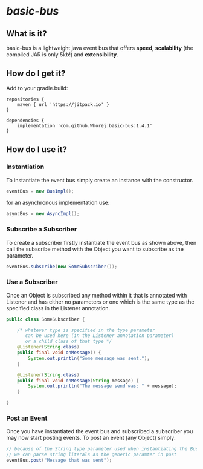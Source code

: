 # **_basic-bus_**

## What is it?
basic-bus is a lightweight java event bus that offers **speed**, **scalability** (the compiled JAR is only 5kb!) and **extensibility**.

## How do I get it?
Add to your gradle.build:
```
repositories {
    maven { url 'https://jitpack.io' }
}
        
dependencies {
    implementation 'com.github.Whorej:basic-bus:1.4.1'
}
```

## How do I use it?
### Instantiation
To instantiate the event bus simply create an instance with the constructor.
```java
eventBus = new BusImpl();
```
for an asynchronous implementation use:
```java
asyncBus = new AsyncImpl();
```

### Subscribe a Subscriber
To create a subscriber firstly instantiate the event bus as shown above, then call the subscribe method with the Object you want to subscribe as the parameter.
```java
eventBus.subscribe(new SomeSubscriber());
```

### Use a Subscriber
Once an Object is subscribed any method within it that is annotated with Listener and has either no parameters or one which is the same type as the specified class in the Listener annotation.
```java
public class SomeSubscriber {

    /* whatever type is specified in the type parameter
       can be used here (in the Listener annotation parameter)
       or a child class of that type */
    @Listener(String.class)
    public final void onMessage() {
        System.out.println("Some message was sent.");   
    }

    @Listener(String.class)
    public final void onMessage(String message) {
        System.out.println("The message send was: " + message);   
    }

}
```

### Post an Event
Once you have instantiated the event bus and subscribed a subscriber you may now start posting events. To post an event (any Object) simply:

```java
// because of the String type parameter used when instantiating the Bus 
// we can parse string literals as the generic paramter in post
eventBus.post("Message that was sent");
```
